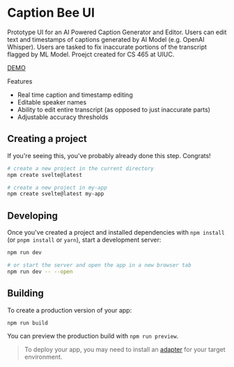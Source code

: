 # Caption Bee UI
Prototype UI for an AI Powered Caption Generator and Editor. Users can edit text and timestamps of captions generated by AI Model (e.g. OpenAI Whisper). Users are tasked to fix inaccurate portions of the transcript flagged by ML Model. Proejct created for CS 465 at UIUC. 

[DEMO](https://anandramaka.github.io/CS-465-WebApp/)

Features
-  Real time caption and timestamp editing
-  Editable speaker names
-  Ability to edit entire transcript (as opposed to just inaccurate parts)
-  Adjustable accuracy thresholds


## Creating a project

If you're seeing this, you've probably already done this step. Congrats!

```bash
# create a new project in the current directory
npm create svelte@latest

# create a new project in my-app
npm create svelte@latest my-app
```

## Developing

Once you've created a project and installed dependencies with `npm install` (or `pnpm install` or `yarn`), start a development server:

```bash
npm run dev

# or start the server and open the app in a new browser tab
npm run dev -- --open
```

## Building

To create a production version of your app:

```bash
npm run build
```

You can preview the production build with `npm run preview`.

> To deploy your app, you may need to install an [adapter](https://kit.svelte.dev/docs/adapters) for your target environment.
